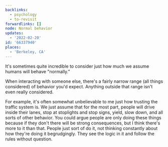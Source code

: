 ```yaml
---
backlinks:
  - psychology
  - to-revisit
forwardlinks: []
node: Normal behavior
updates:
  - '2022-02-20'
id: '66337940'
places:
  - 'Berkeley, CA'
---
```

It's sometimes quite incredible to consider just how much we assume humans will behave "normally." 

When interacting with someone else, there's a fairly narrow range (all things considered) of behavior you'd expect. Anything outside that range isn't even really considered. 

For example, it's often somewhat unbelievable to me just how trusting the traffic system is. We just assume that for the most part, people will drive inside their lanes, stop at stoplights and stop signs, yield, slow down, and all sorts of other behavior. You could argue people are only doing these things because if they don't there will be strong consequences, but I think there's more to it than that. People just sort of do it, not thinking constantly about how they're doing it begrudgingly. They see the logic in it and follow the rules without question. 


